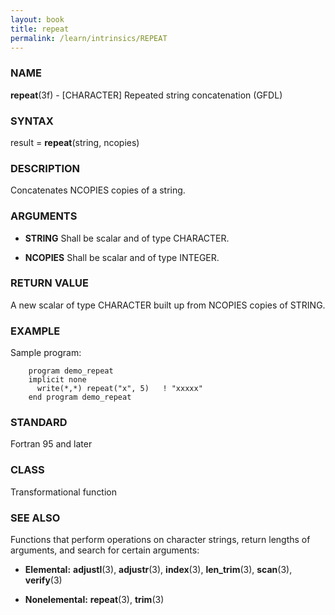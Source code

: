 ```yaml
---
layout: book
title: repeat
permalink: /learn/intrinsics/REPEAT
---
```

### NAME

**repeat**(3f) - \[CHARACTER\] Repeated string concatenation
(GFDL)

### SYNTAX

result = **repeat**(string, ncopies)

### DESCRIPTION

Concatenates NCOPIES copies of a string.

### ARGUMENTS

  - **STRING**
    Shall be scalar and of type CHARACTER.

  - **NCOPIES**
    Shall be scalar and of type INTEGER.

### RETURN VALUE

A new scalar of type CHARACTER built up from NCOPIES copies of STRING.

### EXAMPLE

Sample program:

```
    program demo_repeat
    implicit none
      write(*,*) repeat("x", 5)   ! "xxxxx"
    end program demo_repeat
```

### STANDARD

Fortran 95 and later

### CLASS

Transformational function

### SEE ALSO

Functions that perform operations on character strings, return lengths
of arguments, and search for certain arguments:

  - **Elemental:**
    **adjustl**(3), **adjustr**(3), **index**(3), **len\_trim**(3),
    **scan**(3), **verify**(3)

  - **Nonelemental:**
    **repeat**(3), **trim**(3)
